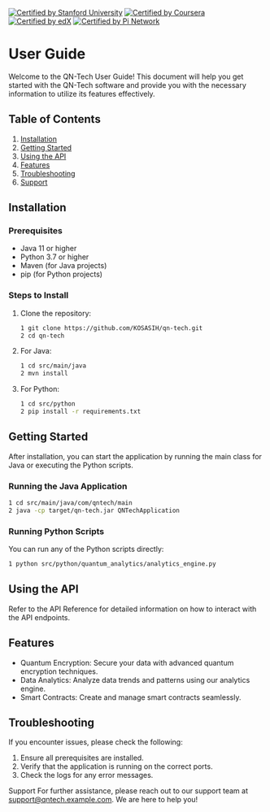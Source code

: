 [![Certified by Stanford University](https://img.shields.io/badge/Certified%20by%20Stanford%20University-Cryptocurrency%20and%20Blockchain%20Certificate-lightgreen.svg)](https://online.stanford.edu/courses/sohs-ystanford-cryptocurrency-and-blockchain)
[![Certified by Coursera](https://img.shields.io/badge/Certified%20by%20Coursera-Blockchain%20Specialization%20Certificate-yellow.svg)](https://www.coursera.org/specializations/blockchain)
[![Certified by edX](https://img.shields.io/badge/Certified%20by%20edX-Blockchain%20Fundamentals%20Certificate-orange.svg)](https://www.edx.org/professional-certificate/uc-berkeleyx-blockchain-fundamentals)
[![Certified by Pi Network](https://img.shields.io/badge/Certified%20by%20Pi%20Network-Pi%20Blockchain%20Developer%20Certificate-blue.svg)](https://minepi.com/)

# User Guide

Welcome to the QN-Tech User Guide! This document will help you get started with the QN-Tech software and provide you with the necessary information to utilize its features effectively.

## Table of Contents
1. [Installation](#installation)
2. [Getting Started](#getting-started)
3. [Using the API](#using-the-api)
4. [Features](#features)
5. [Troubleshooting](#troubleshooting)
6. [Support](#support)

## Installation

### Prerequisites
- Java 11 or higher
- Python 3.7 or higher
- Maven (for Java projects)
- pip (for Python projects)

### Steps to Install
1. Clone the repository:
   ```bash
   1 git clone https://github.com/KOSASIH/qn-tech.git
   2 cd qn-tech
   ```

2. For Java:
   ```bash
   1 cd src/main/java
   2 mvn install
   ```

3. For Python:
   ```bash
   1 cd src/python
   2 pip install -r requirements.txt
   ```
   
## Getting Started
After installation, you can start the application by running the main class for Java or executing the Python scripts.

### Running the Java Application

```bash
1 cd src/main/java/com/qntech/main
2 java -cp target/qn-tech.jar QNTechApplication
```

### Running Python Scripts
You can run any of the Python scripts directly:

```bash
1 python src/python/quantum_analytics/analytics_engine.py
```

## Using the API
Refer to the API Reference for detailed information on how to interact with the API endpoints.

## Features

- Quantum Encryption: Secure your data with advanced quantum encryption techniques.
- Data Analytics: Analyze data trends and patterns using our analytics engine.
- Smart Contracts: Create and manage smart contracts seamlessly.

## Troubleshooting
If you encounter issues, please check the following:

1. Ensure all prerequisites are installed.
2. Verify that the application is running on the correct ports.
3. Check the logs for any error messages.

Support
For further assistance, please reach out to our support team at support@qntech.example.com. We are here to help you!
